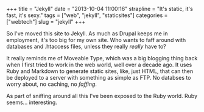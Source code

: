 +++
title = "Jekyll"
date = "2013-10-04 11:00:16"
strapline = "It's static, it's fast, it's sexy."
tags = ["web", "jekyll", "staticsites"]
categories = ["webtech"]
slug = "jekyll"
+++

So I've moved this site to Jekyll. As much as Drupal keeps me in employment, it's too big for my own site. Who wants to faff around with databases and .htaccess files, unless they really *really* have to?

It really reminds me of Moveable Type, which was a big blogging thing back when I first tried to work in the web world, well over a decade ago. It uses Ruby and Markdown to generate static sites, like, just HTML, that can then be deployed to a server with something as simple as FTP. No databses to worry about, no caching, no *faffing*.

As part of sniffing around all this I've been exposed to the Ruby world. Ruby seems... interesting.

